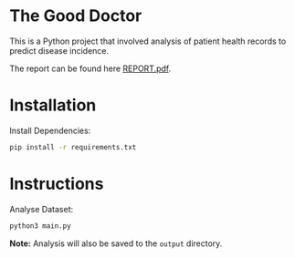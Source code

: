 # The Good Doctor

This is a Python project that involved analysis of patient health records to predict disease incidence.

The report can be found here [REPORT.pdf](https://github.com/BrunaPlateroti/the-good-doctor/blob/main/REPORT.pdf).

# Installation

Install Dependencies:

```bash
pip install -r requirements.txt
```

# Instructions

Analyse Dataset:

```bash
python3 main.py
```

**Note:** Analysis will also be saved to the `output` directory.
